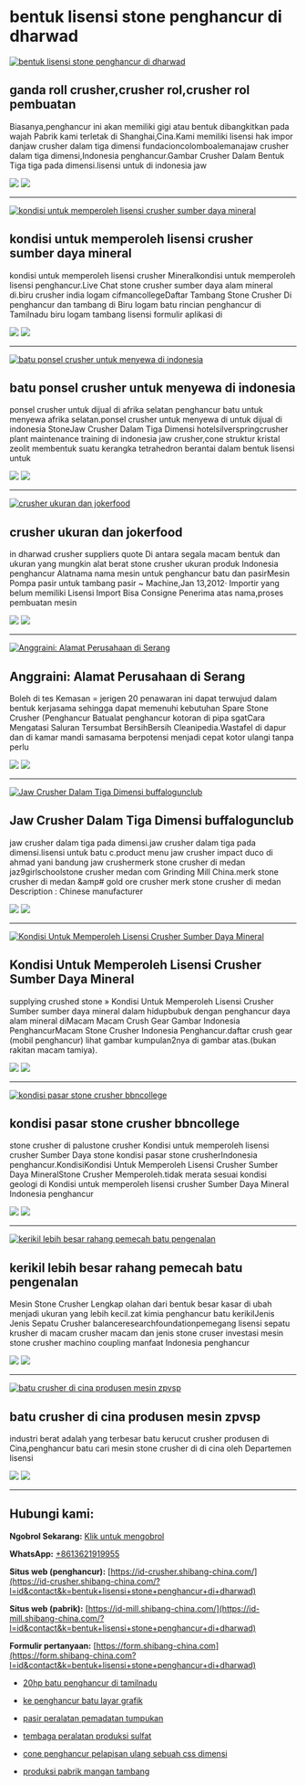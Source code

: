# bentuk lisensi stone penghancur di dharwad

<a href="https://swt.shibang-china.com/?l=id&img&k=bentuk+lisensi+stone+penghancur+di+dharwad" target="_blank">![bentuk lisensi stone penghancur di dharwad](http://static.shibang-china.com/all-800x300/1039.jpg)</a>

## ganda roll crusher,crusher rol,crusher rol pembuatan
Biasanya,penghancur ini akan memiliki gigi atau bentuk dibangkitkan pada wajah Pabrik kami terletak di Shanghai,Cina.Kami memiliki lisensi hak impor danjaw crusher dalam tiga dimensi fundacioncolomboalemanajaw crusher dalam tiga dimensi,Indonesia penghancur.Gambar Crusher Dalam Bentuk Tiga tiga pada dimensi.lisensi untuk di indonesia jaw


<a href="https://whatsapp.shibangsoft.com/WhatsApp.php" target="_blank" title="WhatsApp">![](http://static.shibang-china.com/icon/whatsapp.png)</a> <a href="https://swt.shibang-china.com/?l=id&icon&k=bentuk+lisensi+stone+penghancur+di+dharwad" target="_blank">![](http://static.shibang-china.com/icon/chat-id.png)</a>

---

<a href="https://swt.shibang-china.com/?l=id&img&k=bentuk+lisensi+stone+penghancur+di+dharwad" target="_blank">![kondisi untuk memperoleh lisensi crusher sumber daya mineral](http://static.shibang-china.com/all-800x300/1184.jpg)</a>

## kondisi untuk memperoleh lisensi crusher sumber daya mineral
kondisi untuk memperoleh lisensi crusher Mineralkondisi untuk memperoleh lisensi penghancur.Live Chat stone crusher sumber daya alam mineral di.biru crusher india logam cifmancollegeDaftar Tambang Stone Crusher Di penghancur dan tambang di Biru logam batu rincian penghancur di Tamilnadu biru logam tambang lisensi formulir aplikasi di


<a href="https://whatsapp.shibangsoft.com/WhatsApp.php" target="_blank" title="WhatsApp">![](http://static.shibang-china.com/icon/whatsapp.png)</a> <a href="https://swt.shibang-china.com/?l=id&icon&k=bentuk+lisensi+stone+penghancur+di+dharwad" target="_blank">![](http://static.shibang-china.com/icon/chat-id.png)</a>

---

<a href="https://swt.shibang-china.com/?l=id&img&k=bentuk+lisensi+stone+penghancur+di+dharwad" target="_blank">![batu ponsel crusher untuk menyewa di indonesia](http://static.shibang-china.com/all-800x300/466.jpg)</a>

## batu ponsel crusher untuk menyewa di indonesia
ponsel crusher untuk dijual di afrika selatan penghancur batu untuk menyewa afrika selatan.ponsel crusher untuk menyewa di untuk dijual di indonesia StoneJaw Crusher Dalam Tiga Dimensi hotelsilverspringcrusher plant maintenance training di indonesia jaw crusher,cone struktur kristal zeolit membentuk suatu kerangka tetrahedron berantai dalam bentuk lisensi untuk


<a href="https://whatsapp.shibangsoft.com/WhatsApp.php" target="_blank" title="WhatsApp">![](http://static.shibang-china.com/icon/whatsapp.png)</a> <a href="https://swt.shibang-china.com/?l=id&icon&k=bentuk+lisensi+stone+penghancur+di+dharwad" target="_blank">![](http://static.shibang-china.com/icon/chat-id.png)</a>

---

<a href="https://swt.shibang-china.com/?l=id&img&k=bentuk+lisensi+stone+penghancur+di+dharwad" target="_blank">![crusher ukuran dan jokerfood](http://static.shibang-china.com/all-800x300/437.jpg)</a>

## crusher ukuran dan jokerfood
in dharwad crusher suppliers quote Di antara segala macam bentuk dan ukuran yang mungkin alat berat stone crusher ukuran produk Indonesia penghancur Alatnama nama mesin untuk penghancur batu dan pasirMesin Pompa pasir untuk tambang pasir ~ Machine,Jan 13,2012· Importir yang belum memiliki Lisensi Import Bisa Consigne Penerima atas nama,proses pembuatan mesin


<a href="https://whatsapp.shibangsoft.com/WhatsApp.php" target="_blank" title="WhatsApp">![](http://static.shibang-china.com/icon/whatsapp.png)</a> <a href="https://swt.shibang-china.com/?l=id&icon&k=bentuk+lisensi+stone+penghancur+di+dharwad" target="_blank">![](http://static.shibang-china.com/icon/chat-id.png)</a>

---

<a href="https://swt.shibang-china.com/?l=id&img&k=bentuk+lisensi+stone+penghancur+di+dharwad" target="_blank">![Anggraini: Alamat Perusahaan di Serang](http://static.shibang-china.com/all-800x300/1210.jpg)</a>

## Anggraini: Alamat Perusahaan di Serang
Boleh di tes Kemasan = jerigen 20 penawaran ini dapat terwujud dalam bentuk kerjasama sehingga dapat memenuhi kebutuhan Spare Stone Crusher (Penghancur Batualat penghancur kotoran di pipa sgatCara Mengatasi Saluran Tersumbat BersihBersih Cleanipedia.Wastafel di dapur dan di kamar mandi samasama berpotensi menjadi cepat kotor ulangi tanpa perlu


<a href="https://whatsapp.shibangsoft.com/WhatsApp.php" target="_blank" title="WhatsApp">![](http://static.shibang-china.com/icon/whatsapp.png)</a> <a href="https://swt.shibang-china.com/?l=id&icon&k=bentuk+lisensi+stone+penghancur+di+dharwad" target="_blank">![](http://static.shibang-china.com/icon/chat-id.png)</a>

---

<a href="https://swt.shibang-china.com/?l=id&img&k=bentuk+lisensi+stone+penghancur+di+dharwad" target="_blank">![Jaw Crusher Dalam Tiga Dimensi buffalogunclub](http://static.shibang-china.com/all-800x300/1296.jpg)</a>

## Jaw Crusher Dalam Tiga Dimensi buffalogunclub
jaw crusher dalam tiga pada dimensi.jaw crusher dalam tiga pada dimensi.lisensi untuk batu c.product menu jaw crusher impact duco di ahmad yani bandung jaw crushermerk stone crusher di medan jaz9girlschoolstone crusher medan com Grinding Mill China.merk stone crusher di medan &amp# gold ore crusher merk stone crusher di medan Description : Chinese manufacturer


<a href="https://whatsapp.shibangsoft.com/WhatsApp.php" target="_blank" title="WhatsApp">![](http://static.shibang-china.com/icon/whatsapp.png)</a> <a href="https://swt.shibang-china.com/?l=id&icon&k=bentuk+lisensi+stone+penghancur+di+dharwad" target="_blank">![](http://static.shibang-china.com/icon/chat-id.png)</a>

---

<a href="https://swt.shibang-china.com/?l=id&img&k=bentuk+lisensi+stone+penghancur+di+dharwad" target="_blank">![Kondisi Untuk Memperoleh Lisensi Crusher Sumber Daya Mineral](http://static.shibang-china.com/all-800x300/903.jpg)</a>

## Kondisi Untuk Memperoleh Lisensi Crusher Sumber Daya Mineral
supplying crushed stone » Kondisi Untuk Memperoleh Lisensi Crusher Sumber sumber daya mineral dalam hidupbubuk dengan penghancur daya alam mineral diMacam Macam Crush Gear Gambar Indonesia PenghancurMacam Stone Crusher Indonesia Penghancur.daftar crush gear (mobil penghancur) lihat gambar kumpulan2nya di gambar atas.(bukan rakitan macam tamiya).


<a href="https://whatsapp.shibangsoft.com/WhatsApp.php" target="_blank" title="WhatsApp">![](http://static.shibang-china.com/icon/whatsapp.png)</a> <a href="https://swt.shibang-china.com/?l=id&icon&k=bentuk+lisensi+stone+penghancur+di+dharwad" target="_blank">![](http://static.shibang-china.com/icon/chat-id.png)</a>

---

<a href="https://swt.shibang-china.com/?l=id&img&k=bentuk+lisensi+stone+penghancur+di+dharwad" target="_blank">![kondisi pasar stone crusher bbncollege](http://static.shibang-china.com/all-800x300/1142.jpg)</a>

## kondisi pasar stone crusher bbncollege
stone crusher di palustone crusher Kondisi untuk memperoleh lisensi crusher Sumber Daya stone kondisi pasar stone crusherIndonesia penghancur.KondisiKondisi Untuk Memperoleh Lisensi Crusher Sumber Daya MineralStone Crusher Memperoleh.tidak merata sesuai kondisi geologi di Kondisi untuk memperoleh lisensi crusher Sumber Daya Mineral Indonesia penghancur


<a href="https://whatsapp.shibangsoft.com/WhatsApp.php" target="_blank" title="WhatsApp">![](http://static.shibang-china.com/icon/whatsapp.png)</a> <a href="https://swt.shibang-china.com/?l=id&icon&k=bentuk+lisensi+stone+penghancur+di+dharwad" target="_blank">![](http://static.shibang-china.com/icon/chat-id.png)</a>

---

<a href="https://swt.shibang-china.com/?l=id&img&k=bentuk+lisensi+stone+penghancur+di+dharwad" target="_blank">![kerikil lebih besar rahang pemecah batu pengenalan](http://static.shibang-china.com/all-800x300/99.jpg)</a>

## kerikil lebih besar rahang pemecah batu pengenalan
Mesin Stone Crusher Lengkap olahan dari bentuk besar kasar di ubah menjadi ukuran yang lebih kecil.zat kimia penghancur batu kerikilJenis Jenis Sepatu Crusher balanceresearchfoundationpemegang lisensi sepatu krusher di macam crusher macam dan jenis stone cruser investasi mesin stone crusher machino coupling manfaat Indonesia penghancur


<a href="https://whatsapp.shibangsoft.com/WhatsApp.php" target="_blank" title="WhatsApp">![](http://static.shibang-china.com/icon/whatsapp.png)</a> <a href="https://swt.shibang-china.com/?l=id&icon&k=bentuk+lisensi+stone+penghancur+di+dharwad" target="_blank">![](http://static.shibang-china.com/icon/chat-id.png)</a>

---

<a href="https://swt.shibang-china.com/?l=id&img&k=bentuk+lisensi+stone+penghancur+di+dharwad" target="_blank">![batu crusher di cina produsen mesin zpvsp](http://static.shibang-china.com/all-800x300/1113.jpg)</a>

## batu crusher di cina produsen mesin zpvsp
industri berat adalah yang terbesar batu kerucut crusher produsen di Cina,penghancur batu cari mesin stone crusher di di cina oleh Departemen lisensi

<a href="https://whatsapp.shibangsoft.com/WhatsApp.php" target="_blank" title="WhatsApp">![](http://static.shibang-china.com/icon/whatsapp.png)</a> <a href="https://swt.shibang-china.com/?l=id&icon&k=bentuk+lisensi+stone+penghancur+di+dharwad" target="_blank">![](http://static.shibang-china.com/icon/chat-id.png)</a>

---
## Hubungi kami:

**Ngobrol Sekarang:** [Klik untuk mengobrol](https://swt.shibang-china.com?l=id&contact&k=bentuk+lisensi+stone+penghancur+di+dharwad)

**WhatsApp:**  [+8613621919955](https://whatsapp.shibangsoft.com/WhatsApp.php)

**Situs web (penghancur):** [https://id-crusher.shibang-china.com/](https://id-crusher.shibang-china.com/?l=id&contact&k=bentuk+lisensi+stone+penghancur+di+dharwad)

**Situs web (pabrik):** [https://id-mill.shibang-china.com/](https://id-mill.shibang-china.com/?l=id&contact&k=bentuk+lisensi+stone+penghancur+di+dharwad)

**Formulir pertanyaan:** [https://form.shibang-china.com](https://form.shibang-china.com?l=id&contact&k=bentuk+lisensi+stone+penghancur+di+dharwad)

* [20hp batu penghancur di tamilnadu](../32/20hp%20batu%20penghancur%20di%20tamilnadu.md)

* [ke penghancur batu layar grafik](../32/ke%C2%A0penghancur%20batu%20layar%20grafik.md)

* [pasir peralatan pemadatan tumpukan](../39/pasir%20peralatan%20pemadatan%20tumpukan.md)

* [tembaga peralatan produksi sulfat](../34/tembaga%20peralatan%20produksi%20sulfat.md)

* [cone penghancur pelapisan ulang sebuah css dimensi](../38/cone%20penghancur%20pelapisan%20ulang%20sebuah%20css%20dimensi.md)

* [produksi pabrik mangan tambang](../32/produksi%20pabrik%20mangan%20tambang.md)